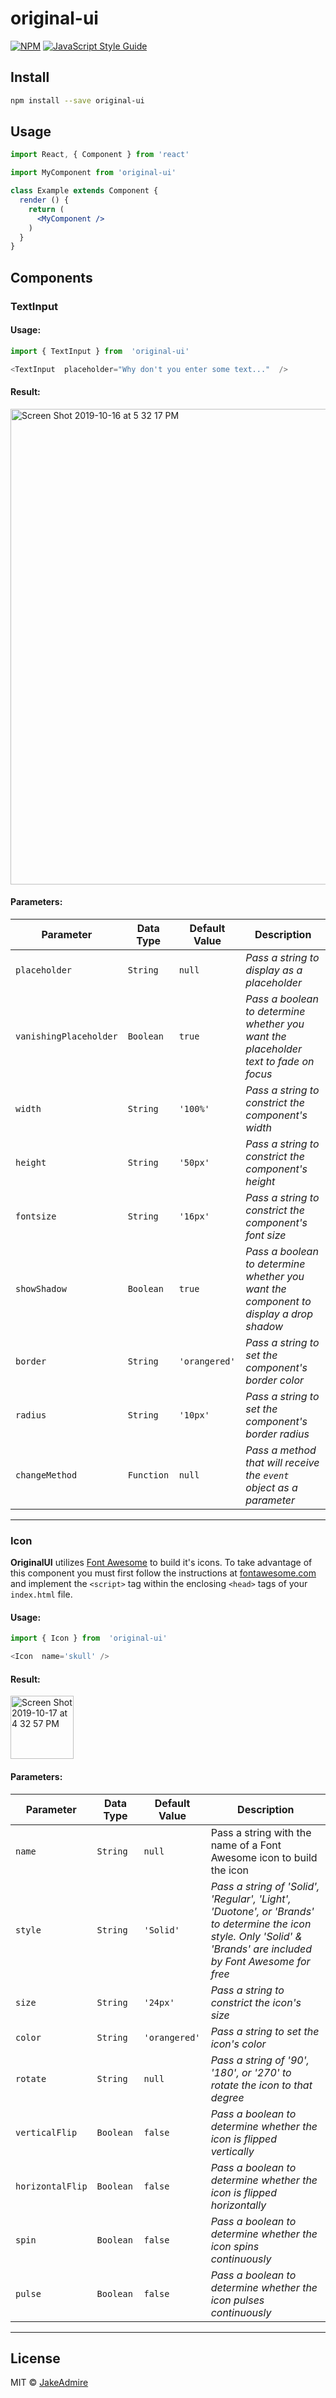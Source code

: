 # original-ui

> 

[![NPM](https://img.shields.io/npm/v/original-ui.svg)](https://www.npmjs.com/package/original-ui) [![JavaScript Style Guide](https://img.shields.io/badge/code_style-standard-brightgreen.svg)](https://standardjs.com)

## Install

```bash
npm install --save original-ui
```

## Usage

```jsx
import React, { Component } from 'react'

import MyComponent from 'original-ui'

class Example extends Component {
  render () {
    return (
      <MyComponent />
    )
  }
}
```

## Components

### TextInput

#### Usage:

```javascript
import { TextInput } from  'original-ui'

<TextInput  placeholder="Why don't you enter some text..."  />
```

#### Result:

<img width="761" alt="Screen Shot 2019-10-16 at 5 32 17 PM" src="https://user-images.githubusercontent.com/44077214/66966579-f45cc280-f03a-11e9-9e92-9583aea23906.png">


#### Parameters:

|Parameter| Data Type | Default Value | Description |
|--|--|--|--|
| `placeholder` | `String` | `null` | _Pass a string to display as a placeholder_ |
| `vanishingPlaceholder` | `Boolean` | `true` | _Pass a boolean to determine whether you want the placeholder text to fade on focus_ |
| `width` | `String` | `'100%'` | _Pass a string to constrict the component's width_ |
| `height` | `String` | `'50px'` | _Pass a string to constrict the component's height_ |
| `fontsize` | `String` | `'16px'` | _Pass a string to constrict the component's font size_ |
| `showShadow` | `Boolean` | `true` | _Pass a boolean to determine whether you want the component to display a drop shadow_ |
| `border` | `String` | `'orangered'` | _Pass a string to set the component's border color_ |
| `radius` | `String` | `'10px'` | _Pass a string to set the component's border radius_ |
| `changeMethod` | `Function` | `null` | _Pass a method that will receive the `event` object as a parameter_ |
---

### Icon

**OriginalUI** utilizes [Font Awesome](fontawesome.com) to build it's icons. To take advantage of this component you must first follow the instructions at [fontawesome.com](fontawesome.com) and implement the `<script>` tag within the enclosing `<head>` tags of your `index.html` file.

#### Usage:

```javascript
import { Icon } from  'original-ui'

<Icon  name='skull' />
```

#### Result:

<img width="101" alt="Screen Shot 2019-10-17 at 4 32 57 PM" src="https://user-images.githubusercontent.com/44077214/67052587-db681600-f0fb-11e9-916d-d6e7510c04ef.png">

#### Parameters:

|Parameter| Data Type | Default Value | Description |
|--|--|--|--|
| `name` | `String` | `null` | Pass a string with the name of a Font Awesome icon to build the icon |
| `style` | `String` | `'Solid'` | _Pass a string of 'Solid', 'Regular', 'Light', 'Duotone', or 'Brands' to determine the icon style. Only 'Solid' & 'Brands' are included by Font Awesome for free_ |
| `size` | `String` | `'24px'` | _Pass a string to constrict the icon's size_ |
| `color` | `String` | `'orangered'` | _Pass a string to set the icon's color_ |
| `rotate` | `String` | `null` | _Pass a string of '90', '180', or '270' to rotate the icon to that degree_ |
| `verticalFlip` | `Boolean` | `false` | _Pass a boolean to determine whether the icon is flipped vertically_ |
| `horizontalFlip` | `Boolean` | `false` | _Pass a boolean to determine whether the icon is flipped horizontally_ |
| `spin` | `Boolean` | `false` | _Pass a boolean to determine whether the icon spins continuously_ |
| `pulse` | `Boolean` | `false` | _Pass a boolean to determine whether the icon pulses continuously_ |
---

## License

MIT © [JakeAdmire](https://github.com/JakeAdmire)

